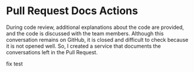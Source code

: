 # Pull Request Docs Actions

During code review, additional explanations about the code are provided, and the code is discussed with the team members. Although this conversation remains on GitHub, it is closed and difficult to check because it is not opened well.
So, I created a service that documents the conversations left in the Pull Request.

fix test
